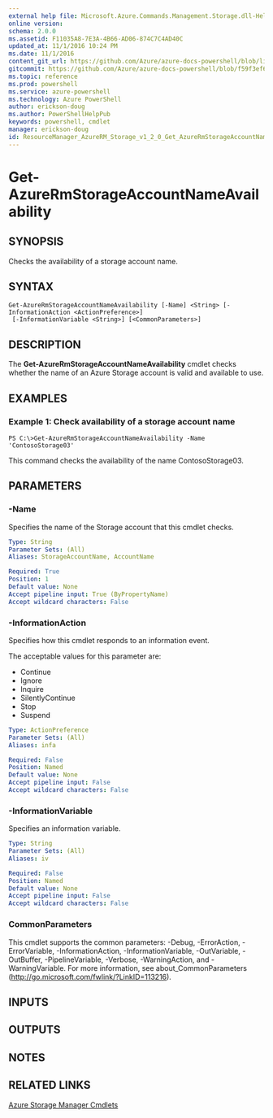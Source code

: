 ```yaml
---
external help file: Microsoft.Azure.Commands.Management.Storage.dll-Help.xml
online version: 
schema: 2.0.0
ms.assetid: F11035A8-7E3A-4B66-AD06-874C7C4AD40C
updated_at: 11/1/2016 10:24 PM
ms.date: 11/1/2016
content_git_url: https://github.com/Azure/azure-docs-powershell/blob/live/azureps-cmdlets-docs/ResourceManager/AzureRM.Storage/v1.2.0/Get-AzureRmStorageAccountNameAvailability.md
gitcommit: https://github.com/Azure/azure-docs-powershell/blob/f59f3ef60bc592383812213e69fd77ba950759ed/azureps-cmdlets-docs/ResourceManager/AzureRM.Storage/v1.2.0/Get-AzureRmStorageAccountNameAvailability.md
ms.topic: reference
ms.prod: powershell
ms.service: azure-powershell
ms.technology: Azure PowerShell
author: erickson-doug
ms.author: PowerShellHelpPub
keywords: powershell, cmdlet
manager: erickson-doug
id: ResourceManager_AzureRM_Storage_v1_2_0_Get_AzureRmStorageAccountNameAvailability_md
---
```


# Get-AzureRmStorageAccountNameAvailability

## SYNOPSIS
Checks the availability of a storage account name.

## SYNTAX

```
Get-AzureRmStorageAccountNameAvailability [-Name] <String> [-InformationAction <ActionPreference>]
 [-InformationVariable <String>] [<CommonParameters>]
```

## DESCRIPTION
The **Get-AzureRmStorageAccountNameAvailability** cmdlet checks whether the name of an Azure Storage account is valid and available to use.

## EXAMPLES

### Example 1: Check availability of a storage account name
```
PS C:\>Get-AzureRmStorageAccountNameAvailability -Name 'ContosoStorage03'
```

This command checks the availability of the name ContosoStorage03.

## PARAMETERS

### -Name
Specifies the name of the Storage account that this cmdlet checks.

```yaml
Type: String
Parameter Sets: (All)
Aliases: StorageAccountName, AccountName

Required: True
Position: 1
Default value: None
Accept pipeline input: True (ByPropertyName)
Accept wildcard characters: False
```

### -InformationAction
Specifies how this cmdlet responds to an information event.

The acceptable values for this parameter are:

- Continue
- Ignore
- Inquire
- SilentlyContinue
- Stop
- Suspend

```yaml
Type: ActionPreference
Parameter Sets: (All)
Aliases: infa

Required: False
Position: Named
Default value: None
Accept pipeline input: False
Accept wildcard characters: False
```

### -InformationVariable
Specifies an information variable.

```yaml
Type: String
Parameter Sets: (All)
Aliases: iv

Required: False
Position: Named
Default value: None
Accept pipeline input: False
Accept wildcard characters: False
```

### CommonParameters
This cmdlet supports the common parameters: -Debug, -ErrorAction, -ErrorVariable, -InformationAction, -InformationVariable, -OutVariable, -OutBuffer, -PipelineVariable, -Verbose, -WarningAction, and -WarningVariable. For more information, see about_CommonParameters (http://go.microsoft.com/fwlink/?LinkID=113216).

## INPUTS

## OUTPUTS

## NOTES

## RELATED LINKS

[Azure Storage Manager Cmdlets](xref:ResourceManager/AzureRM.Storage/v1.2.0/AzureRM.Storage.md)


